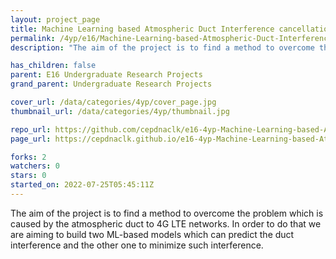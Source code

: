 ```yaml
---
layout: project_page
title: Machine Learning based Atmospheric Duct Interference cancellation in TD LTE networks
permalink: /4yp/e16/Machine-Learning-based-Atmospheric-Duct-Interference-cancellation-in-TD-LTE-networks/
description: "The aim of the project is to find a method to overcome the problem which is caused by the atmospheric duct to 4G LTE networks. In order to do that we are aiming to build two ML-based models which can predict the duct interference and the other one to minimize such interference."

has_children: false
parent: E16 Undergraduate Research Projects
grand_parent: Undergraduate Research Projects

cover_url: /data/categories/4yp/cover_page.jpg
thumbnail_url: /data/categories/4yp/thumbnail.jpg

repo_url: https://github.com/cepdnaclk/e16-4yp-Machine-Learning-based-Atmospheric-Duct-Interference-cancellation-in-TD-LTE-networks
page_url: https://cepdnaclk.github.io/e16-4yp-Machine-Learning-based-Atmospheric-Duct-Interference-cancellation-in-TD-LTE-networks

forks: 2
watchers: 0
stars: 0
started_on: 2022-07-25T05:45:11Z
---
```

The aim of the project is to find a method to overcome the problem which is caused by the atmospheric duct to 4G LTE networks. In order to do that we are aiming to build two ML-based models which can predict the duct interference and the other one to minimize such interference.

